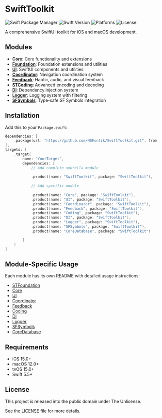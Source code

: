# SwiftToolkit
![Swift Package Manager](https://img.shields.io/badge/SPM-compatible-brightgreen.svg)
![Swift Version](https://img.shields.io/badge/swift-5.5-orange.svg)
![Platforms](https://img.shields.io/badge/platforms-iOS%2015%2B%20%7C%20macOS%2012%2B%20%7C%20tvOS%2015%2B%20%7C%20macCatalyst%2015%2B-blue.svg)
![License](https://img.shields.io/badge/license-Unlicense-blue.svg)

A comprehensive SwiftUI toolkit for iOS and macOS development.

## Modules

- **[Core](Sources/Core/README.md)**: Core functionality and extensions
- **[Foundation](Sources/STFoundation/README.md)**: Foundation extensions and utilities
- **[UI](Sources/UI/README.md)**: SwiftUI components and utilities
- **[Coordinator](Sources/Coordinator/README.md)**: Navigation coordination system
- **[Feedback](Sources/Feedback/README.md)**: Haptic, audio, and visual feedback
- **[STCoding](Sources/STCoding/README.md)**: Advanced encoding and decoding
- **[DI](Sources/DI/README.md)**: Dependency injection system
- **[Logger](Sources/Logger/README.md)**: Logging system with filtering
- **[SFSymbols](Sources/SFSymbols/README.md)**: Type-safe SF Symbols integration

## Installation

Add this to your `Package.swift`:

```swift
dependencies: [
    .package(url: "https://github.com/NSFuntik/SwiftToolkit.git", from: "1.0.0")
],
targets: [
    .target(
        name: "YourTarget",
        dependencies: [
            // Add complete umbrella module
            
            .product(name: "SwiftToolkit", package: "SwiftToolkit"),
            
            // Add specific module
            
            .product(name: "Core", package: "SwiftToolkit"),
            .product(name: "UI", package: "SwiftToolkit"),
            .product(name: "Coordinator", package: "SwiftToolkit"),
            .product(name: "Feedback", package: "SwiftToolkit"),
            .product(name: "Coding", package: "SwiftToolkit"),
            .product(name: "DI", package: "SwiftToolkit"),
            .product(name: "Logger", package: "SwiftToolkit"),
            .product(name: "SFSymbols", package: "SwiftToolkit"),
            .product(name: "CoreDatabase", package: "SwiftToolkit")

        ]
    )
]
```


## Module-Specific Usage

Each module has its own README with detailed usage instructions:

- [STFoundation](Sources/STFoundation/README.md)
- [Core](Sources/Core/README.md)
- [UI](Sources/UI/README.md)
- [Coordinator](Sources/Coordinator/README.md)
- [Feedback](Sources/Feedback/README.md)
- [Coding](Sources/Coding/README.md)
- [DI](Sources/DI/README.md)
- [Logger](Sources/Logger/README.md)
- [SFSymbols](Sources/SFSymbols/README.md)
- [CoreDatabase](Sources/CoreDatabase/CoreDatabase.md)
## Requirements

- iOS 15.0+
- macOS 12.0+
- tvOS 15.0+
- Swift 5.5+

## License

This project is released into the public domain under The Unlicense.

See the [LICENSE](LICENSE) file for more details.
